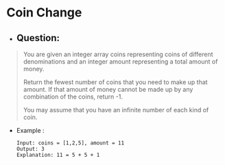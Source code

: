 # Coin Change
- ## Question:
>You are given an integer array coins representing coins of different denominations and an integer amount representing a total amount of money.
>
>Return the fewest number of coins that you need to make up that amount. If that amount of money cannot be made up by any combination of the coins, return -1.
>
>You may assume that you have an infinite number of each kind of coin.

- Example :

      Input: coins = [1,2,5], amount = 11
      Output: 3
      Explanation: 11 = 5 + 5 + 1
      
      
      

